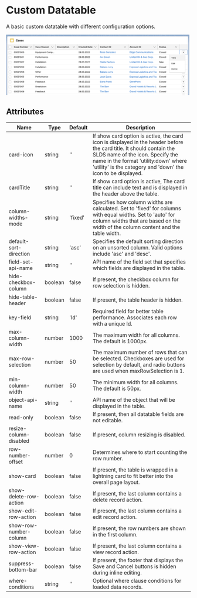 # Custom Datatable

A basic custom datatable with different configuration options.

<img src="../../../../../images/custom-datatable.png" alt="custom-datatable" width="500"/>

## Attributes

| Name                   | Type    | Default | Description                                                                                                                                                                                                                                                    |
| ---------------------- | ------- | ------- | -------------------------------------------------------------------------------------------------------------------------------------------------------------------------------------------------------------------------------------------------------------- |
| card-icon              | string  | ''      | If show card option is active, the card icon is displayed in the header before the card title. It should contain the SLDS name of the icon. Specify the name in the format 'utility:down' where 'utility' is the category and 'down' the icon to be displayed. |
| cardTitle              | string  | ''      | If show card option is active, The card title can include text and is displayed in the header above the table.                                                                                                                                                 |
| column-widths-mode     | string  | 'fixed' | Specifies how column widths are calculated. Set to 'fixed' for columns with equal widths. Set to 'auto' for column widths that are based on the width of the column content and the table width.                                                               |
| default-sort-direction | string  | 'asc'   | Specifies the default sorting direction on an unsorted column. Valid options include 'asc' and 'desc'.                                                                                                                                                         |
| field-set-api-name     | string  | ''      | API name of the field set that specifies which fields are displayed in the table.                                                                                                                                                                              |
| hide-checkbox-column   | boolean | false   | If present, the checkbox column for row selection is hidden.                                                                                                                                                                                                   |
| hide-table-header      | boolean | false   | If present, the table header is hidden.                                                                                                                                                                                                                        |
| key-field              | string  | 'Id'    | Required field for better table performance. Associates each row with a unique Id.                                                                                                                                                                             |
| max-column-width       | number  | 1000    | The maximum width for all columns. The default is 1000px.                                                                                                                                                                                                      |
| max-row-selection      | number  | 50      | The maximum number of rows that can be selected. Checkboxes are used for selection by default, and radio buttons are used when maxRowSelection is 1.                                                                                                           |
| min-column-width       | number  | 50      | The minimum width for all columns. The default is 50px.                                                                                                                                                                                                        |
| object-api-name        | string  | ''      | API name of the object that will be displayed in the table.                                                                                                                                                                                                    |
| read-only              | boolean | false   | If present, then all datatable fields are not editable.                                                                                                                                                                                                        |
| resize-column-disabled | boolean | false   | If present, column resizing is disabled.                                                                                                                                                                                                                       |
| row-number-offset      | number  | 0       | Determines where to start counting the row number.                                                                                                                                                                                                             |
| show-card              | boolean | false   | If present, the table is wrapped in a lightning card to fit better into the overall page layout.                                                                                                                                                               |
| show-delete-row-action | boolean | false   | If present, the last column contains a delete record action.                                                                                                                                                                                                   |
| show-edit-row-action   | boolean | false   | If present, the last column contains a edit record action.                                                                                                                                                                                                     |
| show-row-number-column | boolean | false   | If present, the row numbers are shown in the first column.                                                                                                                                                                                                     |
| show-view-row-action   | boolean | false   | If present, the last column contains a view record action.                                                                                                                                                                                                     |
| suppress-bottom-bar    | boolean | false   | If present, the footer that displays the Save and Cancel buttons is hidden during inline editing.                                                                                                                                                              |
| where-conditions       | string  | ''      | Optional where clause conditions for loaded data records.                                                                                                                                                                                                      |
